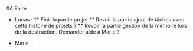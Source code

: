 #A Faire
* Lucas : 
	** Finir la partie projet
	** Revoir la partie ajout de tâches avec cette histoire de projets ?
	** Revoir la partie gestion de la mémoire lors de la destruction. Demander aide à Marie ?
	
* Marie :